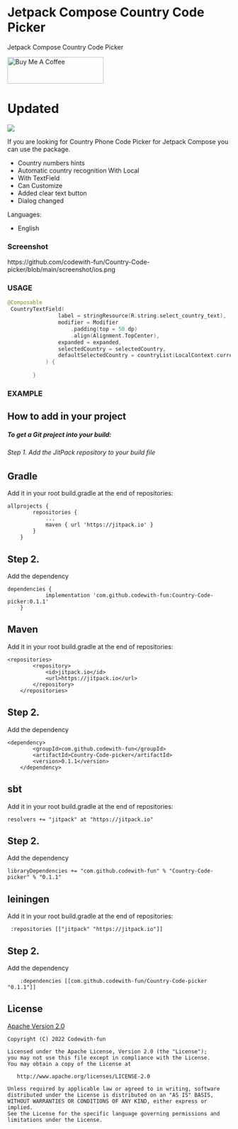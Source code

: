 # Jetpack Compose Country Code Picker

Jetpack Compose Country Code Picker

<a href="https://www.buymeacoffee.com/mcode" target="_blank"><img src="https://cdn.buymeacoffee.com/buttons/v2/default-yellow.png" alt="Buy Me A Coffee" style="height: 60px !important;width: 217px !important;" ></a>

<h1>Updated</h1>

[![](https://jitpack.io/v/codewith-fun/Country-Code-picker.svg)](https://jitpack.io/#codewith-fun/Country-Code-picker)


If you are looking for Country Phone Code Picker for Jetpack Compose you can use the package.

* Country numbers hints
* Automatic country recognition With Local 
* With TextField
* Can Customize
* Added clear text button
* Dialog changed

Languages:

* English

<h3>Screenshot</h3>
https://github.com/codewith-fun/Country-Code-picker/blob/main/screenshot/ios.png

<h3> USAGE </h3>

```kotlin
@Composable
 CountryTextField(
                label = stringResource(R.string.select_country_text),
                modifier = Modifier
                    .padding(top = 50.dp)
                    .align(Alignment.TopCenter),
                expanded = expanded,
                selectedCountry = selectedCountry,
                defaultSelectedCountry = countryList(LocalContext.current).single { it.code == "IN" }
            ) {
	    
	    }

```  

<h3> EXAMPLE </h3>


## How to add in your project
<h5>To get a Git project into your build:</h5>
<h6>Step 1. Add the JitPack repository to your build file</h6>

## Gradle
<p>Add it in your root build.gradle at the end of repositories:</p>

```
allprojects {
		repositories {
			...
			maven { url 'https://jitpack.io' }
		}
	}

```
## Step 2. 
<p>Add the dependency</p>

```
dependencies {
	        implementation 'com.github.codewith-fun:Country-Code-picker:0.1.1'
	}

```


## Maven
<p>Add it in your root build.gradle at the end of repositories:</p>

```
<repositories>
		<repository>
		    <id>jitpack.io</id>
		    <url>https://jitpack.io</url>
		</repository>
	</repositories>
```
## Step 2.
<p>Add the dependency</p>

```
<dependency>
	    <groupId>com.github.codewith-fun</groupId>
	    <artifactId>Country-Code-picker</artifactId>
	    <version>0.1.1</version>
	</dependency>
```


## sbt
<p>Add it in your root build.gradle at the end of repositories:</p>

```
resolvers += "jitpack" at "https://jitpack.io"
```
## Step 2.
<p>Add the dependency</p>

```
libraryDependencies += "com.github.codewith-fun" % "Country-Code-picker" % "0.1.1"	
```


## leiningen
<p>Add it in your root build.gradle at the end of repositories:</p>

```
 :repositories [["jitpack" "https://jitpack.io"]]
```
## Step 2.
<p>Add the dependency</p>

```
	:dependencies [[com.github.codewith-fun/Country-Code-picker "0.1.1"]]	

```


## License

[Apache Version 2.0](http://www.apache.org/licenses/LICENSE-2.0.html)

    Copyright (C) 2022 Codewith-fun

    Licensed under the Apache License, Version 2.0 (the "License");
    you may not use this file except in compliance with the License.
    You may obtain a copy of the License at

       http://www.apache.org/licenses/LICENSE-2.0

    Unless required by applicable law or agreed to in writing, software
    distributed under the License is distributed on an "AS IS" BASIS,
    WITHOUT WARRANTIES OR CONDITIONS OF ANY KIND, either express or implied.
    See the License for the specific language governing permissions and
    limitations under the License.

